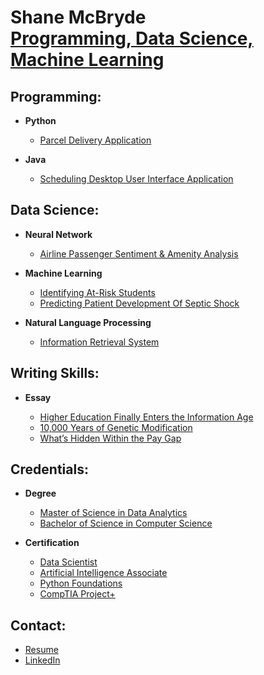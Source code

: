 <h1>Shane McBryde <br/><a href="https://github.com/shanemcbryde">Programming, Data Science, Machine Learning</a></h1>

<h2>Programming:</h2>

- <b>Python</b>

  - [Parcel Delivery Application](https://github.com/shanemcbryde/parcelservice.git)
  
- <b>Java</b>

  - [Scheduling Desktop User Interface Application](https://github.com/shanemcbryde/schedulingsystem.git)

<h2>Data Science:</h2>

- <b>Neural Network</b>
  - [Airline Passenger Sentiment & Amenity Analysis](https://github.com/shanemcbryde/sentiment)

- <b>Machine Learning</b>

  - [Identifying At-Risk Students](https://github.com/shanemcbryde/academicperformance)
  - [Predicting Patient Development Of Septic Shock](https://github.com/shanemcbryde/sepsisprediction)
  
- <b>Natural Language Processing</b>

  - [Information Retrieval System](https://github.com/shanemcbryde/informationretrieval)

<h2>Writing Skills:</h2>

- <b>Essay</b>

  - [Higher Education Finally Enters the Information Age](https://github.com/shanemcbryde/composition/blob/main/Higher%20Education%20Finally%20Enters%20the%20Information%20Age.pdf)
  - [10,000 Years of Genetic Modification](https://github.com/shanemcbryde/composition/blob/main/10%2C000%20Years%20of%20Genetic%20Modification.pdf)
  - [What’s Hidden Within the Pay Gap](https://github.com/shanemcbryde/composition/blob/main/What%E2%80%99s%20Hidden%20Within%20the%20Pay%20Gap.pdf)

<h2>Credentials:</h2>

- <b>Degree</b>

  - [Master of Science in Data Analytics](https://github.com/shanemcbryde/shanemcbryde/blob/main/Certifications/MS%20Data%20Analytics.pdf)
  - [Bachelor of Science in Computer Science](https://github.com/shanemcbryde/shanemcbryde/blob/main/Certifications/BS%20Computer%20Science.pdf)


- <b>Certification</b>

  - [Data Scientist](https://github.com/shanemcbryde/shanemcbryde/blob/8c341e5effb786685c06dd8b67f452e4a3e48b70/Certifications/AI%20Academy/AI%20Academy%20Data%20Scientist%20Completion%20Certificate%20Spring%202022.pdf)
  - [Artificial Intelligence Associate](https://github.com/shanemcbryde/shanemcbryde/blob/8c341e5effb786685c06dd8b67f452e4a3e48b70/Certifications/AI%20Academy/AI%20Academy%20AI%20Associate%20Completion%20Certificate%20Fall%202022.pdf)
  - [Python Foundations](https://github.com/shanemcbryde/shanemcbryde/blob/main/Certifications/AI%20Academy/AI%20Academy%20Certificate%20of%20Completion%20-%20Foundations%20Course.pdf)
  - [CompTIA Project+](https://github.com/shanemcbryde/shanemcbryde/blob/8c341e5effb786685c06dd8b67f452e4a3e48b70/Certifications/Comptia/CompTIA%20Project+%20certificate.pdf)

<h2>Contact:</h2>

  - [Resume](https://github.com/shanemcbryde/shanemcbryde/blob/cf291dbbdc1c19e7921be90f31703664ce661729/Shane%20McBryde%20-%20resume.pdf)
  - [LinkedIn](https://www.linkedin.com/in/shanekmcbryde/)

